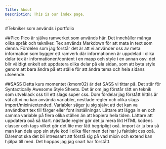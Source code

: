 ```yaml
---
Title: About
Description: This is our index page.
---
```


#Tekniker som används i portfolio

##Pico
Pico är själva ramverket som används här. Det innehåller många olika språk och tekniker. Tex används Markdown för att mata in text som denna. Fördelen som jag förstår det är att vi använder oss av meta information som bygger ett ramverk där informationen är uppdelad i olika delar tex är informationen/content i en mapp och style i en annan osv. det blir väldigt enkelt att uppdatera olika delar på ela sidan, som att byta style genom att bara ändra på ett ställe för att ändra tema och hela sidans utseende.

##SASS
Detta kurs momentet (kmom02) är det SASS vi tittar på. Det står för Syntactically Awesome Style Sheets. Det är om jag förstår rätt en teknik som utveklack css till ett slags super css. Dom fördelar jag förstått hittils är väl att vi nu kan använda variabler, nestlade regler och olika slags import/mixin/extended. Variabler säger ju sig självt att det kan va användbart tex till färger eller font inställningar. Lättare att lägga in en och samma variable på flera olika ställen än att kopiera hela tiden. Lättare att uppdatera oxå så klart. nästlade regler gör det ju mera likt HTML kodens classer och tags vilket gör det lite mer lätt begripligt oxå. import är ju bra så man kan dela upp sin style kod i olika filer men det har ju faktiskt css oxå. Däremot ska det bli intressant att förstå sig på vad mixin och extend kan hjälpa till med. Det hoppas jag jag snart har förstått.
